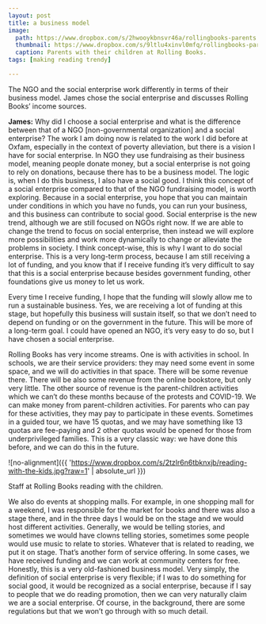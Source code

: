 ```yaml
---
layout: post
title: a business model 
image:
  path: https://www.dropbox.com/s/2hwooykbnsvr46a/rollingbooks-parents.png?raw=1
  thumbnail: https://www.dropbox.com/s/9ltlu4xinvl0mfq/rollingbooks-parents_thumbnail.png?raw=1
  caption: Parents with their children at Rolling Books.
tags: [making reading trendy]

---
```


The NGO and the social enterprise work differently in terms of their business model. James chose the social enterprise and discusses Rolling Books’ income sources.

<!--more-->

**James:** Why did I choose a social enterprise and what is the difference between that of a NGO [non-governmental organization] and a social enterprise? The work I am doing now is related to the work I did before at Oxfam, especially in the context of poverty alleviation, but there is a vision I have for social enterprise. In NGO they use fundraising as their business model, meaning people donate money, but a social enterprise is not going to rely on donations, because there has to be a business model. The logic is, when I do this business, I also have a social good. I think this concept of a social enterprise compared to that of the NGO fundraising model, is worth exploring. Because in a social enterprise, you hope that you can maintain under conditions in which you have no funds, you can run your business, and this business can contribute to social good. Social enterprise is the new trend, although we are still focused on NGOs right now. If we are able to change the trend to focus on social enterprise, then instead we will explore more possibilities and work more dynamically to change or alleviate the problems in society. I think concept-wise, this is why I want to do social enterprise. This is a very long-term process, because I am still receiving a lot of funding, and you know that if I receive funding it’s very difficult to say that this is a social enterprise because besides government funding, other foundations give us money to let us work. 

Every time I receive funding, I hope that the funding will slowly allow me to run a sustainable business. Yes, we are receiving a lot of funding at this stage, but hopefully this business will sustain itself, so that we don’t need to depend on funding or on the government in the future. This will be more of a long-term goal. I could have opened an NGO, it’s very easy to do so, but I have chosen a social enterprise. 

Rolling Books has very income streams. One is with activities in school. In schools, we are their service providers: they may need some event in some space, and we will do activities in that space. There will be some revenue there. There will be also some revenue from the online bookstore, but only very little. The other source of revenue is the parent-children activities which we can’t do these months because of the protests and COVID-19. We can make money from parent-children activities. For parents who can pay for these activities, they may pay to participate in these events. Sometimes in a guided tour, we have 15 quotas, and we may have something like 13 quotas are fee-paying and 2 other quotas would be opened for those from underprivileged families. This is a very classic way: we have done this before, and we can do this in the future. 

![no-alignment]({{ 'https://www.dropbox.com/s/2tzlr6n6tbknxjb/reading-with-the-kids.jpg?raw=1' | absolute_url }})
  <figcaption>Staff at Rolling Books reading with the children.</figcaption>

We also do events at shopping malls. For example, in one shopping mall for a weekend, I was responsible for the market for books and there was also a stage there, and in the three days I would be on the stage and we would host different activities. Generally, we would be telling stories, and sometimes we would have clowns telling stories, sometimes some people would use music to relate to stories. Whatever that is related to reading, we put it on stage. That’s another form of service offering. In some cases, we have received funding and we can work at community centers for free. Honestly, this is a very old-fashioned business model. Very simply, the definition of social enterprise is very flexible; if I was to do something for social good, it would be recognized as a social enterprise, because if I say to people that we do reading promotion, then we can very naturally claim we are a social enterprise. Of course, in the background, there are some regulations but that we won’t go through with so much detail. 

